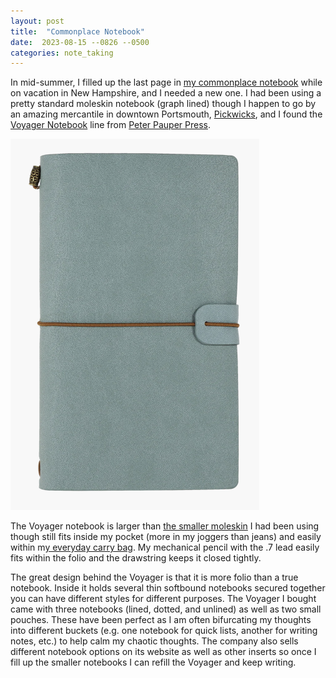 ```yaml
---
layout: post
title:  "Commonplace Notebook"
date:  2023-08-15 --0826 --0500
categories: note_taking
---
```


In mid-summer, I filled up the last page in [my commonplace notebook](https://en.wikipedia.org/wiki/Commonplace_book) while on vacation in New Hampshire, and I needed a new one. I had been using a pretty standard moleskin notebook (graph lined) though I happen to go by an amazing mercantile in downtown Portsmouth, [Pickwicks](https://www.pickwicksmercantile.com), and I found the [Voyager Notebook](https://www.peterpauper.com/collections/voyager-notebooks) line from [Peter Pauper Press](https://www.peterpauper.com).

![Voyager Notebook from the press website](/img/gdpr_voyagernt.png)

The Voyager notebook is larger than [the smaller moleskin](https://www.moleskine.com/en-us/shop/notebooks/the-original/classic-notebook-black-9788883707124.html) I had been using though still fits inside my pocket (more in my joggers than jeans) and easily within m[y everyday carry bag](https://www.tombihn.com/collections/shoulder-bags/products/medium-cafe-bag?variant=42699338219709). My mechanical pencil with the .7 lead easily fits within the folio and the drawstring keeps it closed tightly. 

The great design behind the Voyager is that it is more folio than a true notebook. Inside it holds several thin softbound notebooks secured together you can have different styles for different purposes. The Voyager I bought came with three notebooks (lined, dotted, and unlined) as well as two small pouches. These have been perfect as I am often bifurcating my thoughts into different buckets (e.g. one notebook for quick lists, another for writing notes, etc.) to help calm my chaotic thoughts. The company also sells different notebook options on its website as well as other inserts so once I fill up the smaller notebooks I can refill the Voyager and keep writing. 

